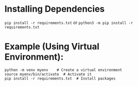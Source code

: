 # Installing Dependencies
```pip install -r requirements.txt```
or
```python3 -m pip install -r requirements.txt```

# Example (Using Virtual Environment):

```
python -m venv myenv    # Create a virtual environment
source myenv/bin/activate  # Activate it
pip install -r requirements.txt  # Install packages
```

